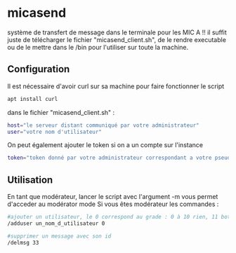 # micasend
système de transfert de message dans le terminale pour les MIC A !!
il suffit juste de télécharger le fichier "micasend_client.sh", de le rendre executable ou de le mettre dans le /bin pour l'utiliser sur toute la machine.

## Configuration
Il est nécessaire d'avoir curl sur sa machine pour faire fonctionner le script
```bash
apt install curl
```
dans le fichier "micasend_client.sh" :
```bash
host="le serveur distant communiqué par votre administrateur"
user="votre nom d'utilisateur"
```
On peut également ajouter le token si on a un compte sur l'instance
```bash
token="token donné par votre administrateur correspondant a votre pseudo si vous êtes un utilisateur vérifié"
```

## Utilisation
En tant que modérateur, lancer le script avec l'argument -m vous permet d'acceder au modérator mode
Si vous êtes modérateur les commandes :
```bash
#ajouter un utilisateur, le 0 correspond au grade : 0 à 10 rien, 11 bot, 15 admin 
/adduser un_nom_d_utilisateur 0

#supprimer un message avec son id
/delmsg 33
```
